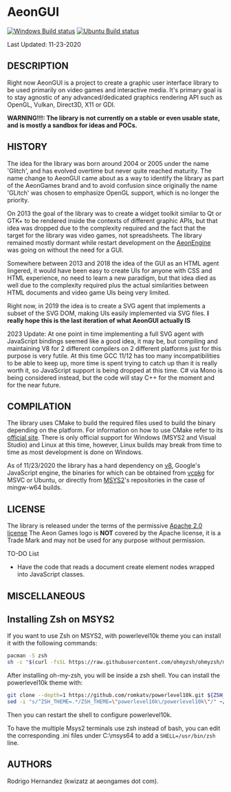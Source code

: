AeonGUI
=======

[![Windows Build status](https://github.com/AeonGames/AeonGUI/actions/workflows/build-windows.yml/badge.svg)](https://github.com/AeonGames/AeonGUI/actions/workflows/build-windows.yml) [![Ubuntu Build status](https://github.com/AeonGames/AeonGUI/actions/workflows/build-ubuntu.yml/badge.svg)](https://github.com/AeonGames/AeonGUI/actions/workflows/build-ubuntu.yml)

Last Updated: 11-23-2020

DESCRIPTION
-----------

Right now AeonGUI is a project to create a graphic user interface library to be used primarily on video games and interactive media.
It's primary goal is to stay agnostic of any advanced/dedicated graphics rendering API such as OpenGL, Vulkan, Direct3D, X11 or GDI.

**WARNING!!!: The library is not currently on a stable or even usable state, and is mostly a sandbox for ideas and POCs.**

HISTORY
-------

The idea for the library was born around 2004 or 2005 under the name 'Glitch', and has evolved overtime but never quite reached maturity.
The name change to AeonGUI came about as a way to identify the library as part of the AeonGames brand
and to avoid confusion since originally the name 'GLitch' was chosen to emphasize OpenGL support, which is no longer the priority.

On 2013 the goal of the library was to create a widget toolkit similar to Qt or GTK+ to be rendered inside the contexts of different
graphic APIs, but that idea was dropped due to the complexity required and the fact that the target for the library was video games,
not spreadsheets. The library remained mostly dormant while restart development on the [AeonEngine](https://github.com/AeonGames/AeonEngine)
was going on without the need for a GUI.

Somewhere between 2013 and 2018 the idea of the GUI as an HTML agent lingered, it would have been easy to create UIs for anyone
with CSS and HTML experience, no need to learn a new paradigm, but that idea died as well due to the complexity required plus
the actual similarities between HTML documents and video game UIs being very limited.

Right now, in 2019 the idea is to create a SVG agent that implements a subset of the SVG DOM, making UIs easily implemented via SVG files.
**I really hope this is the last iteration of what AeonGUI actually IS**

2023 Update: At one point in time implementing a full SVG agent with JavaScript bindings seemed like a good idea, it may be,
but compiling and maintaining V8 for 2 different compilers on 2 different platforms just for this purpose is very futile.
At this time GCC 11/12 has too many incompatibilities to be able to keep up, more time is spent trying to catch up than it is
really worth it, so JavaScript support is being dropped at this time. C# via Mono is being considered instead,
but the code will stay C++ for the moment and for the near future.

COMPILATION
-----------

The library uses CMake to build the required files used to build the binary depending on the platform.
For information on how to use CMake refer to its [official site](https://www.cmake.org).
There is only official support for Windows (MSYS2 and Visual Studio) and Linux at this time,
however, Linux builds may break from time to time as most development is done on Windows.

As of 11/23/2020 the library has a hard dependency on [v8](https://v8.dev/), Google's JavaScript engine,
the binaries for which can be obtained from [vcpkg](https://github.com/microsoft/vcpkg) for MSVC or Ubuntu,
or directly from [MSYS2](https://www.msys2.org/)'s repositories in the case of mingw-w64 builds.

LICENSE
-------

The library is released under the terms of the permissive [Apache 2.0 license](http://www.apache.org/licenses/LICENSE-2.0)
The Aeon Games logo is __NOT__ covered by the Apache license, it is a Trade Mark and may not be used for any purpose without permission.

TO-DO List

* Have the code that reads a document create element nodes wrapped into JavaScript classes.

MISCELLANEOUS
-------------

## Installing Zsh on MSYS2

If you want to use Zsh on MSYS2, with powerlevel10k theme you can install it with the following commands:

```bash
pacman -S zsh
sh -c "$(curl -fsSL https://raw.githubusercontent.com/ohmyzsh/ohmyzsh/master/tools/install.sh)"
```

After installing oh-my-zsh, you will be inside a zsh shell. You can install the powerlevel10k theme with:

```bash
git clone --depth=1 https://github.com/romkatv/powerlevel10k.git ${ZSH_CUSTOM:-$HOME/.oh-my-zsh/custom}/themes/powerlevel10k
sed -i "s/^ZSH_THEME=.*/ZSH_THEME=\"powerlevel10k\/powerlevel10k\"/" ~/.zshrc
```

Then you can restart the shell to configure powerlevel10k.

To have the multiple Msys2 terminals use zsh instead of bash, you can edit the corresponding .ini files under C:\msys64 to add a `SHELL=/usr/bin/zsh` line.

AUTHORS
-------

Rodrigo Hernandez (kwizatz at aeongames dot com).
